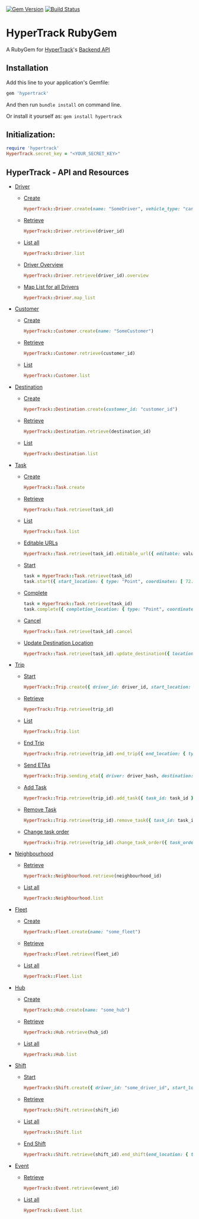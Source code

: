 [![Gem Version](https://badge.fury.io/rb/hypertrack.svg)](https://badge.fury.io/rb/hypertrack) [![Build Status](https://travis-ci.org/utsavkesharwani/hypertrack-ruby.svg?branch=tests)](https://travis-ci.org/utsavkesharwani/hypertrack-ruby)

# HyperTrack RubyGem
A RubyGem for [HyperTrack](https://www.hypertrack.io/)'s [Backend API](http://docs.hypertrack.io/docs/getting-started-with-backend-integration)

## Installation

Add this line to your application's Gemfile:
```ruby
gem 'hypertrack'
```

And then run `bundle install` on command line.

Or install it yourself as: `gem install hypertrack`

## Initialization:
```ruby
require 'hypertrack'
HyperTrack.secret_key = "<YOUR_SECRET_KEY>"
```

## HyperTrack - API and Resources

- [Driver](http://docs.hypertrack.io/v2.0/docs/drivers)
  - [Create](http://docs.hypertrack.io/v2.0/docs/drivers#create-a-driver)
    ```ruby
    HyperTrack::Driver.create(name: "SomeDriver", vehicle_type: "car")
    ```
    
  - [Retrieve](http://docs.hypertrack.io/v2.0/docs/drivers#retrieve-a-driver)
    ```ruby
    HyperTrack::Driver.retrieve(driver_id)
    ```
  
  - [List all](http://docs.hypertrack.io/v2.0/docs/drivers#list-all-drivers)
    ```ruby
    HyperTrack::Driver.list
    ```

  - [Driver Overview](http://docs.hypertrack.io/v2.0/docs/drivers#get-driver-overview)
    ```ruby
    HyperTrack::Driver.retrieve(driver_id).overview
    ```

  - [Map List for all Drivers](http://docs.hypertrack.io/v2.0/docs/drivers#get-map-list-for-all-drivers)
    ```ruby
    HyperTrack::Driver.map_list
    ```

- [Customer](http://docs.hypertrack.io/v2.0/docs/customers)
  - [Create](http://docs.hypertrack.io/v2.0/docs/customers#create-a-customer)
    ```ruby
    HyperTrack::Customer.create(name: "SomeCustomer")
    ```

  - [Retrieve](http://docs.hypertrack.io/v2.0/docs/customers#retrieve-a-customer)
    ```ruby
    HyperTrack::Customer.retrieve(customer_id)
    ```
  - [List](http://docs.hypertrack.io/v2.0/docs/customers#list-all-customers)

    ```ruby
    HyperTrack::Customer.list
    ```

- [Destination](http://docs.hypertrack.io/v2.0/docs/destinations)
  - [Create](http://docs.hypertrack.io/v2.0/docs/destinations#create-a-destination)

    ```ruby
    HyperTrack::Destination.create(customer_id: "customer_id")
    ```
    
  - [Retrieve](http://docs.hypertrack.io/v2.0/docs/destinations#retrieve-a-destination)

    ```ruby
    HyperTrack::Destination.retrieve(destination_id)
    ```
  
  - [List](http://docs.hypertrack.io/v2.0/docs/destinations#list-all-destinations)

    ```ruby
    HyperTrack::Destination.list
    ```

- [Task](http://docs.hypertrack.io/v2.0/docs/tasks)
  - [Create](http://docs.hypertrack.io/v2.0/docs/tasks#create-a-task)

    ```ruby
    HyperTrack::Task.create
    ```
    
  - [Retrieve](http://docs.hypertrack.io/v2.0/docs/tasks#retrieve-a-task)

    ```ruby
    HyperTrack::Task.retrieve(task_id)
    ```
  
  - [List](http://docs.hypertrack.io/v2.0/docs/tasks#list-all-tasks)

    ```ruby
    HyperTrack::Task.list
    ```

  - [Editable URLs](http://docs.hypertrack.io/docs/tasks#create-editable-urls)

    ```ruby
    HyperTrack::Task.retrieve(task_id).editable_url({ editable: value })
    ```

  - [Start](http://docs.hypertrack.io/docs/tasks#start-task)

    ```ruby
    task = HyperTrack::Task.retrieve(task_id)
    task.start({ start_location: { type: "Point", coordinates: [ 72.0, 19.0 ] }, vehicle_type: "car", driver_id: driver_id, start_time: Time.now.strftime("%Y-%m-%dT%H:%M") })
    ```

  - [Complete](http://docs.hypertrack.io/docs/tasks#complete-task)

    ```ruby
    task = HyperTrack::Task.retrieve(task_id)
    task.complete({ completion_location: { type: "Point", coordinates: [ 72.0, 19.3 ] }, completion_time: Time.now.strftime("%Y-%m-%dT%H:%M") })
    ```

  - [Cancel](http://docs.hypertrack.io/docs/tasks#cancel-task)

    ```ruby
    HyperTrack::Task.retrieve(task_id).cancel
    ```

  - [Update Destination Location](http://docs.hypertrack.io/docs/tasks#update-destination-location)

    ```ruby
    HyperTrack::Task.retrieve(task_id).update_destination({ location: { type: "Point", coordinates: [ 71.5, 19.0 ] } })
    ```

- [Trip](http://docs.hypertrack.io/docs/trips)
  - [Start](http://docs.hypertrack.io/docs/trips#start-a-trip)

    ```ruby
    HyperTrack::Trip.create({ driver_id: driver_id, start_location: { type: "Point", coordinates: [ 72.0, 19.0 ] }, tasks: [task1_id, task2_id], vehicle_type: "car", has_ordered_tasks: true })
    ```

  - [Retrieve](http://docs.hypertrack.io/docs/trips#retrieve-a-trip)

    ```ruby
    HyperTrack::Trip.retrieve(trip_id)
    ```

  - [List](http://docs.hypertrack.io/docs/trips#list-all-trips)

    ```ruby
    HyperTrack::Trip.list
    ```

  - [End Trip](http://docs.hypertrack.io/docs/trips#end-trip)

    ```ruby
    HyperTrack::Trip.retrieve(trip_id).end_trip({ end_location: { type: "Point", coordinates: [ 71.5, 19.0 ] } })
    ```

  - [Send ETAs](http://docs.hypertrack.io/docs/trips#sending-etas)

    ```ruby
    HyperTrack::Trip.sending_eta({ driver: driver_hash, destination: destination_hash })
    ```

  - [Add Task](http://docs.hypertrack.io/docs/trips#adding-a-task-to-a-trip)

    ```ruby
    HyperTrack::Trip.retrieve(trip_id).add_task({ task_id: task_id })
    ```

  - [Remove Task](http://docs.hypertrack.io/docs/trips#removing-a-task-from-a-trip)

    ```ruby
    HyperTrack::Trip.retrieve(trip_id).remove_task({ task_id: task_id })
    ```

  - [Change task order](http://docs.hypertrack.io/docs/trips#changing-the-task-order)

    ```ruby
    HyperTrack::Trip.retrieve(trip_id).change_task_order({ task_order: [task1_id, task2_id] })
    ```

- [Neighbourhood](http://docs.hypertrack.io/docs/neighbourhoods)
  - [Retrieve](http://docs.hypertrack.io/docs/neighbourhoods#retrieve-a-neighborhood)
    ```ruby
    HyperTrack::Neighbourhood.retrieve(neighbourhood_id)
    ```

  - [List all](http://docs.hypertrack.io/docs/neighbourhoods#list-neighborhoods)
    ```ruby
    HyperTrack::Neighbourhood.list
    ```

- [Fleet](http://docs.hypertrack.io/docs/fleets)
  - [Create](http://docs.hypertrack.io/docs/fleets#create-a-fleet)

    ```ruby
    HyperTrack::Fleet.create(name: "some_fleet")
    ```

  - [Retrieve](http://docs.hypertrack.io/docs/fleets#retrieve-a-fleet)
    ```ruby
    HyperTrack::Fleet.retrieve(fleet_id)
    ```

  - [List all](http://docs.hypertrack.io/docs/fleets#list-all-fleets)
    ```ruby
    HyperTrack::Fleet.list
    ```

- [Hub](http://docs.hypertrack.io/docs/hubs)
  - [Create](http://docs.hypertrack.io/docs/hubs#create-a-hub)

    ```ruby
    HyperTrack::Hub.create(name: "some_hub")
    ```

  - [Retrieve](http://docs.hypertrack.io/docs/hubs#retrieve-a-hub)
    ```ruby
    HyperTrack::Hub.retrieve(hub_id)
    ```

  - [List all](http://docs.hypertrack.io/docs/hubs#list-all-hubs)
    ```ruby
    HyperTrack::Hub.list
    ```

- [Shift](http://docs.hypertrack.io/docs/shifts)
  - [Start](http://docs.hypertrack.io/docs/shifts#start-a-shift)

    ```ruby
    HyperTrack::Shift.create({ driver_id: "some_driver_id", start_location: { type: "Point", coordinates: [ 72.0, 19.0 ] } })
    ```

  - [Retrieve](http://docs.hypertrack.io/docs/shifts#retrieve-a-shift)
    ```ruby
    HyperTrack::Shift.retrieve(shift_id)
    ```

  - [List all](http://docs.hypertrack.io/docs/shifts#list-all-shifts)
    ```ruby
    HyperTrack::Shift.list
    ```

  - [End Shift](http://docs.hypertrack.io/docs/shifts#end-shift)
    ```ruby
    HyperTrack::Shift.retrieve(shift_id).end_shift(end_location: { type: "Point", coordinates: [ 72.0, 19.2 ] } })
    ```

- [Event](http://docs.hypertrack.io/docs/events)
  - [Retrieve](http://docs.hypertrack.io/docs/events#retrieve-an-event)
    ```ruby
    HyperTrack::Event.retrieve(event_id)
    ```

  - [List all](http://docs.hypertrack.io/docs/events#list-all-events)
    ```ruby
    HyperTrack::Event.list
    ```
